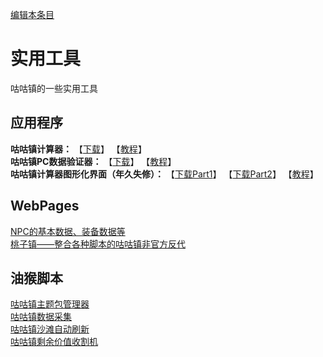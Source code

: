 [编辑本条目](https://github.com/GuguTown/Wiki/edit/main/tool.md)
# 实用工具
咕咕镇的一些实用工具

## 应用程序
**咕咕镇计算器：** 【[下载](src/app/newkf0.4.5.rar)】  【[教程](article/index.md)】   
**咕咕镇PC数据验证器：** 【[下载](src/app/newkfcalc0.1.9.8.rar)】  【[教程](article/index.md)】   
**咕咕镇计算器图形化界面（年久失修）：**  【[下载Part1](src/app/gugui2.22.part1.rar)】 【[下载Part2](src/app/gugui2.22.part2.rar)】  【[教程](article/index.md)】   

## WebPages
[NPC的基本数据、装备数据等](https://hazukikaguya-my.sharepoint.com/:x:/g/personal/hazukikaguya_office_inari_site/EfbRJ5KtOspKjfnbAjkT_0EBS9YAcHEh68-6XLvtCL5PoA?e=RrBvBc)   
[桃子镇——整合各种脚本的咕咕镇非官方反代](https://github.com/HazukiKaguya/GuguTownProxy)   

## 油猴脚本
[咕咕镇主题包管理器](https://greasyfork.org/scripts/450204)   
[咕咕镇数据采集](https://greasyfork.org/scripts/445173)   
[咕咕镇沙滩自动刷新](https://greasyfork.org/scripts/397225)   
[咕咕镇剩余价值收割机](https://greasyfork.org/scripts/408937)
